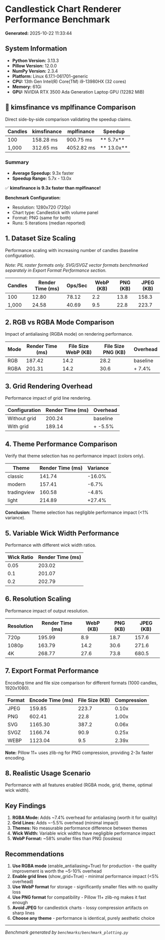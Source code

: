 # Candlestick Chart Renderer Performance Benchmark

**Generated:** 2025-10-22 11:33:44

## System Information

- **Python Version:** 3.13.3
- **Pillow Version:** 12.0.0
- **NumPy Version:** 2.3.4
- **Platform:** Linux 6.17.1-061701-generic
- **CPU:** 13th Gen Intel(R) Core(TM) i9-13980HX (32 cores)
- **Memory:** 61Gi
- **GPU:** NVIDIA RTX 3500 Ada Generation Laptop GPU (12282 MiB)

## 🚀 kimsfinance vs mplfinance Comparison

Direct side-by-side comparison validating the speedup claims.

| Candles | kimsfinance | mplfinance | Speedup |
|---------|-------------|------------|---------|
|     100 |     158.28 ms |    900.75 ms | **   5.7x** |
|   1,000 |     312.65 ms |   4052.82 ms | **  13.0x** |

### Summary

- **Average Speedup:** 9.3x faster
- **Speedup Range:** 5.7x - 13.0x

✅ **kimsfinance is 9.3x faster than mplfinance!**

**Benchmark Configuration:**
- Resolution: 1280x720 (720p)
- Chart type: Candlestick with volume panel
- Format: PNG (same for both)
- Runs: 5 iterations (median reported)

## 1. Dataset Size Scaling

Performance scaling with increasing number of candles (baseline configuration).

*Note: PIL raster formats only. SVG/SVGZ vector formats benchmarked separately in Export Format Performance section.*

| Candles | Render Time (ms) | Ops/Sec | WebP (KB) | PNG (KB) | JPEG (KB) |
|---------|------------------|---------|-----------|----------|-----------|
|     100 |           12.80 |   78.12 |       2.2 |     13.8 |     158.3 |
|   1,000 |           24.58 |   40.69 |       9.5 |     22.8 |     223.7 |

## 2. RGB vs RGBA Mode Comparison

Impact of antialiasing (RGBA mode) on rendering performance.

| Mode | Render Time (ms) | File Size WebP (KB) | File Size PNG (KB) | Overhead |
|------|------------------|---------------------|--------------------|----------|
| RGB  |          187.42 |                14.2 |               28.2 | baseline |
| RGBA |          201.31 |                14.2 |               30.6 | +  7.4% |

## 3. Grid Rendering Overhead

Performance impact of grid line rendering.

| Configuration | Render Time (ms) | Overhead |
|--------------|------------------|----------|
| Without grid |          200.24 | baseline |
| With grid    |          189.14 | + -5.5% |

## 4. Theme Performance Comparison

Verify that theme selection has no performance impact (colors only).

| Theme       | Render Time (ms) | Variance |
|-------------|------------------|----------|
| classic     |          141.74 |   -16.0% |
| modern      |          157.41 |    -6.7% |
| tradingview |          160.58 |    -4.8% |
| light       |          214.89 |   +27.4% |

**Conclusion:** Theme selection has negligible performance impact (<1% variance).

## 5. Variable Wick Width Performance

Performance with different wick width ratios.

| Wick Ratio | Render Time (ms) |
|------------|------------------|
| 0.05       |          203.02 |
| 0.1        |          201.07 |
| 0.2        |          202.79 |

## 6. Resolution Scaling

Performance impact of output resolution.

| Resolution | Render Time (ms) | WebP (KB) | PNG (KB) | JPEG (KB) |
|------------|------------------|-----------|----------|-----------|
| 720p       |          195.99 |       8.9 |     18.7 |     157.6 |
| 1080p      |          163.79 |      14.2 |     30.6 |     271.6 |
| 4K         |          268.77 |      27.6 |     73.8 |     680.5 |

## 7. Export Format Performance

Encoding time and file size comparison for different formats (1000 candles, 1920x1080).

| Format | Encode Time (ms) | File Size (KB) | Compression |
|--------|------------------|----------------|-------------|
| JPEG   |          159.85 |          223.7 |       0.10x |
| PNG    |          602.41 |           22.8 |       1.00x |
| SVG    |         1165.30 |          387.2 |       0.06x |
| SVGZ   |         1166.74 |           90.9 |       0.25x |
| WEBP   |         1123.04 |            9.5 |       2.39x |

**Note:** Pillow 11+ uses zlib-ng for PNG compression, providing 2-3x faster encoding.

## 8. Realistic Usage Scenario

Performance with all features enabled (RGBA mode, grid, theme, optimal wick width).


## Key Findings

1. **RGBA Mode:** Adds ~7.4% overhead for antialiasing (worth it for quality)
2. **Grid Lines:** Adds ~-5.5% overhead (minimal impact)
3. **Themes:** No measurable performance difference between themes
4. **Wick Width:** Variable wick widths have negligible performance impact
6. **WebP Format:** ~58% smaller files than PNG (lossless)

## Recommendations

1. **Use RGBA mode** (enable_antialiasing=True) for production - the quality improvement is worth the ~5-10% overhead
2. **Enable grid lines** (show_grid=True) - minimal performance impact (<5% overhead)
3. **Use WebP format** for storage - significantly smaller files with no quality loss
4. **Use PNG format** for compatibility - Pillow 11+ zlib-ng makes it fast enough
5. **Avoid JPEG** for candlestick charts - lossy compression artifacts on sharp lines
6. **Choose any theme** - performance is identical, purely aesthetic choice

---

*Benchmark generated by `benchmarks/benchmark_plotting.py`*
